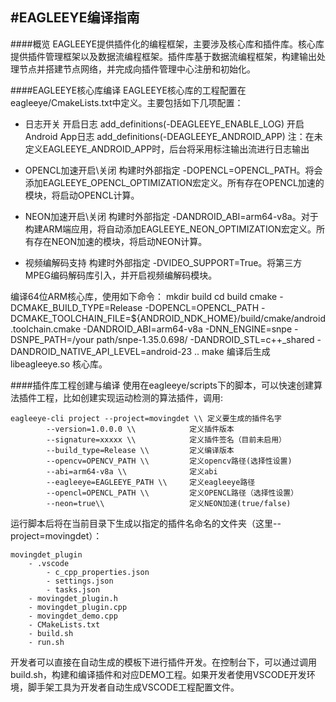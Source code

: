 #EAGLEEYE编译指南
---
####概览
EAGLEEYE提供插件化的编程框架，主要涉及核心库和插件库。核心库提供插件管理框架以及数据流编程框架。插件库基于数据流编程框架，构建输出处理节点并搭建节点网络，并完成向插件管理中心注册和初始化。

####EAGLEEYE核心库编译
EAGLEEYE核心库的工程配置在eagleeye/CmakeLists.txt中定义。主要包括如下几项配置：
* 日志开关
    开启日志
    add_definitions(-DEAGLEEYE_ENABLE_LOG)
    开启Android App日志
    add_definitions(-DEAGLEEYE_ANDROID_APP)
    注：在未定义EAGLEEYE_ANDROID_APP时，后台将采用标注输出流进行日志输出

* OPENCL加速开启\关闭
    构建时外部指定 -DOPENCL=OPENCL_PATH。将会添加EAGLEEYE_OPENCL_OPTIMIZATION宏定义。所有存在OPENCL加速的模块，将启动OPENCL计算。

* NEON加速开启\关闭
    构建时外部指定 -DANDROID_ABI=arm64-v8a。对于构建ARM端应用，将自动添加EAGLEEYE_NEON_OPTIMIZATION宏定义。所有存在NEON加速的模块，将启动NEON计算。

* 视频编解码支持
    构建时外部指定 -DVIDEO_SUPPORT=True。将第三方MPEG编码解码库引入，并开启视频编解码模块。

编译64位ARM核心库，使用如下命令：
mkdir build
cd build
cmake -DCMAKE_BUILD_TYPE=Release -DOPENCL=OPENCL_PATH -DCMAKE_TOOLCHAIN_FILE=${ANDROID_NDK_HOME}/build/cmake/android.toolchain.cmake -DANDROID_ABI=arm64-v8a -DNN_ENGINE=snpe -DSNPE_PATH=/your path/snpe-1.35.0.698/ -DANDROID_STL=c++_shared -DANDROID_NATIVE_API_LEVEL=android-23 ..
make
编译后生成libeagleeye.so 核心库。

####插件库工程创建与编译
使用在eagleeye/scripts下的脚本，可以快速创建算法插件工程，比如创建实现运动检测的算法插件，调用:

```shell
eagleeye-cli project --project=movingdet \\ 定义要生成的插件名字
        --version=1.0.0.0 \\            定义插件版本
        --signature=xxxxx \\            定义插件签名（目前未启用）
        --build_type=Release \\         定义编译版本
        --opencv=OPENCV_PATH \\         定义opencv路径(选择性设置)
        --abi=arm64-v8a \\              定义abi
        --eagleeye=EAGLEEYE_PATH \\     定义eagleeye路径
        --opencl=OPENCL_PATH \\         定义OPENCL路径（选择性设置）
        --neon=true\\                   定义NEON加速(true/false)
```

运行脚本后将在当前目录下生成以指定的插件名命名的文件夹（这里--project=movingdet）：
```
movingdet_plugin
    - .vscode
        - c_cpp_properties.json
        - settings.json
        - tasks.json
    - movingdet_plugin.h
    - movingdet_plugin.cpp
    - movingdet_demo.cpp
    - CMakeLists.txt
    - build.sh
    - run.sh
```

开发者可以直接在自动生成的模板下进行插件开发。在控制台下，可以通过调用 build.sh，构建和编译插件和对应DEMO工程。如果开发者使用VSCODE开发环境，脚手架工具为开发者自动生成VSCODE工程配置文件。

